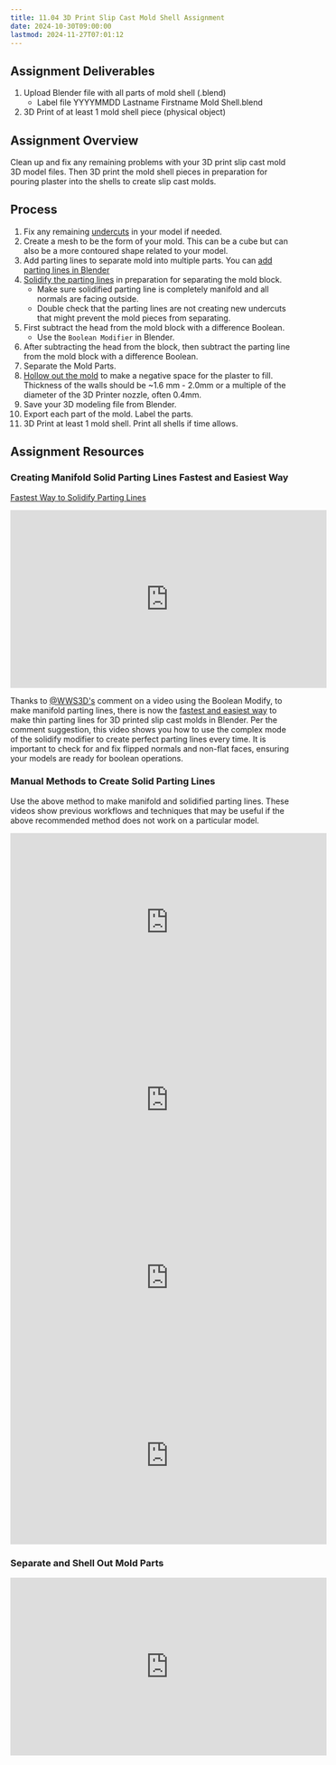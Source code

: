 ```yaml
---
title: 11.04 3D Print Slip Cast Mold Shell Assignment
date: 2024-10-30T09:00:00
lastmod: 2024-11-27T07:01:12
---
```


## Assignment Deliverables

1. Upload Blender file with all parts of mold shell (.blend)
   - Label file YYYYMMDD Lastname Firstname Mold Shell.blend
2. 3D Print of at least 1 mold shell piece (physical object)

## Assignment Overview

Clean up and fix any remaining problems with your 3D print slip cast mold 3D model files. Then 3D print the mold shell pieces in preparation for pouring plaster into the shells to create slip cast molds.

## Process

1. Fix any remaining [undercuts](../10-3d-printed-molds/10-03-remove-undercuts-blender.md) in your model if needed.
2. Create a mesh to be the form of your mold. This can be a cube but can also be a more contoured shape related to your model.
3. Add parting lines to separate mold into multiple parts. You can [add parting lines in Blender](../10-3d-printed-molds//10-04-add-mold-parting-lines-blender.md)
4. [Solidify the parting lines](./11-03-fix-non-manifold-edges-on-solidify-modifier-examples.md) in preparation for separating the mold block.
   - Make sure solidified parting line is completely manifold and all normals are facing outside.
   - Double check that the parting lines are not creating new undercuts that might prevent the mold pieces from separating.
5. First subtract the head from the mold block with a difference Boolean.
   - Use the `Boolean Modifier` in Blender.
6. After subtracting the head from the block, then subtract the parting line from the mold block with a difference Boolean.
7. Separate the Mold Parts.
8. [Hollow out the mold](https://youtu.be/jZhWRZBb05c?&t=991) to make a negative space for the plaster to fill. Thickness of the walls should be ~1.6 mm - 2.0mm or a multiple of the diameter of the 3D Printer nozzle, often 0.4mm.
9. Save your 3D modeling file from Blender.
10. Export each part of the mold. Label the parts.
11. 3D Print at least 1 mold shell. Print all shells if time allows.

## Assignment Resources

### Creating Manifold Solid Parting Lines Fastest and Easiest Way

[Fastest Way to Solidify Parting Lines](https://youtu.be/0GSKckejrkw)

<div class="iframe-16-9-container">
<iframe class="youTubeIframe" width="560" height="315" src="https://www.youtube.com/embed/0GSKckejrkw?rel=0" title="YouTube video player" frameborder="0" allow="accelerometer; autoplay; clipboard-write; encrypted-media; gyroscope; picture-in-picture; web-share" allowfullscreen></iframe>
</div>

Thanks to [@WWS3D's](https://www.youtube.com/@WWS3D) comment on a video using the Boolean Modify, to make manifold parting lines, there is now the [fastest and easiest way](https://youtu.be/0GSKckejrkw) to make thin parting lines for 3D printed slip cast molds in Blender. Per the comment suggestion, this video shows you how to use the complex mode of the solidify modifier to create perfect parting lines every time. It is important to check for and fix flipped normals and non-flat faces, ensuring your models are ready for boolean operations.

### Manual Methods to Create Solid Parting Lines

Use the above method to make manifold and solidified parting lines. These videos show previous workflows and techniques that may be useful if the above recommended method does not work on a particular model.

<div class="video-grid">

<div class="iframe-16-9-container">
<iframe class="youTubeIframe" width="560" height="315" src="https://www.youtube.com/embed/HZAVFpYvAoo?rel=0" title="YouTube video player" frameborder="0" allow="accelerometer; autoplay; clipboard-write; encrypted-media; gyroscope; picture-in-picture; web-share" allowfullscreen></iframe>
</div>

<div class="iframe-16-9-container">
<iframe class="youTubeIframe" width="560" height="315" src="https://www.youtube.com/embed/OeGvo_zpz74?rel=0" title="YouTube video player" frameborder="0" allow="accelerometer; autoplay; clipboard-write; encrypted-media; gyroscope; picture-in-picture; web-share" allowfullscreen></iframe>
</div>

<div class="iframe-16-9-container">
<iframe class="youTubeIframe" width="560" height="315" src="https://www.youtube.com/embed/vnZPsf6FuMQ?rel=0" title="YouTube video player" frameborder="0" allow="accelerometer; autoplay; clipboard-write; encrypted-media; gyroscope; picture-in-picture; web-share" allowfullscreen></iframe>
</div>

<div class="iframe-16-9-container">
<iframe class="youTubeIframe" width="560" height="315" src="https://www.youtube.com/embed/v4WXZjwB9tY?rel=0" title="YouTube video player" frameborder="0" allow="accelerometer; autoplay; clipboard-write; encrypted-media; gyroscope; picture-in-picture; web-share" allowfullscreen></iframe>
</div>

</div>

### Separate and Shell Out Mold Parts

<div class="iframe-16-9-container">
<iframe class="youTubeIframe" width="560" height="315" src="https://www.youtube.com/embed/jZhWRZBb05c?start=991" title="YouTube video player" frameborder="0" allow="accelerometer; autoplay; clipboard-write; encrypted-media; gyroscope; picture-in-picture; web-share" allowfullscreen></iframe>
</div>
